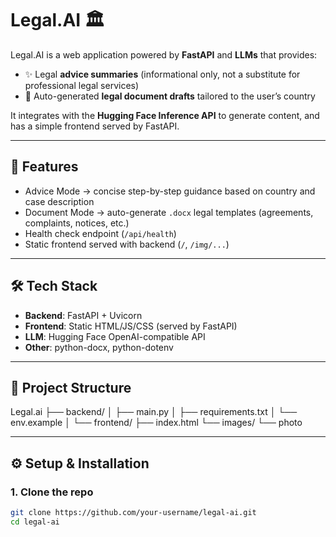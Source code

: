# Legal.AI 🏛️

Legal.AI is a web application powered by **FastAPI** and **LLMs** that provides:
- ✨ Legal **advice summaries** (informational only, not a substitute for professional legal services)  
- 📑 Auto-generated **legal document drafts** tailored to the user’s country  

It integrates with the **Hugging Face Inference API** to generate content, and has a simple frontend served by FastAPI.

---

## 🚀 Features
- Advice Mode → concise step-by-step guidance based on country and case description  
- Document Mode → auto-generate `.docx` legal templates (agreements, complaints, notices, etc.)  
- Health check endpoint (`/api/health`)  
- Static frontend served with backend (`/`, `/img/...`)  

---

## 🛠️ Tech Stack
- **Backend**: FastAPI + Uvicorn  
- **Frontend**: Static HTML/JS/CSS (served by FastAPI)  
- **LLM**: Hugging Face OpenAI-compatible API  
- **Other**: python-docx, python-dotenv  

---

## 📂 Project Structure

Legal.ai
├── backend/
│ ├── main.py 
│ ├── requirements.txt 
│ └── env.example 
│
└── frontend/ 
├── index.html
└── images/
└── photo





---

## ⚙️ Setup & Installation

### 1. Clone the repo
```bash
git clone https://github.com/your-username/legal-ai.git
cd legal-ai
